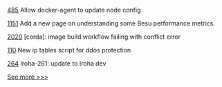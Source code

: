 
[485](https://github.com/hyperledger/cello/pull/485) Allow docker-agent to update node config

[1151](https://github.com/hyperledger/besu-docs/pull/1151) Add a new page on understanding some Besu performance metrics.

[2020](https://github.com/hyperledger/bevel/pull/2020) [corda]: image build workflow failing with conflict error

[110](https://github.com/hyperledger/indy-node-container/pull/110) New ip tables script for ddos protection

[264](https://github.com/hyperledger/iroha-java/pull/264) Iroha-261: update to Iroha dev


[See more >>>](https://start-here.hyperledger.org/pull-requests)
